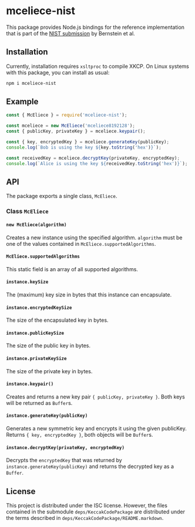 # mceliece-nist

This package provides Node.js bindings for the reference implementation that is
part of the [NIST submission](https://classic.mceliece.org/nist.html) by
Bernstein et al.

## Installation

Currently, installation requires `xsltproc` to compile XKCP. On Linux systems
with this package, you can install as usual:

```sh
npm i mceliece-nist
```

## Example

```javascript
const { McEliece } = require('mceliece-nist');

const mceliece = new McEliece('mceliece8192128');
const { publicKey, privateKey } = mceliece.keypair();

const { key, encryptedKey } = mceliece.generateKey(publicKey);
console.log(`Bob is using the key ${key.toString('hex')}`);

const receivedKey = mceliece.decryptKey(privateKey, encryptedKey);
console.log(`Alice is using the key ${receivedKey.toString('hex')}`);
```

## API

The package exports a single class, `McEliece`.

### Class `McEliece`

#### `new McEliece(algorithm)`

Creates a new instance using the specified algorithm. `algorithm` must be one of
the values contained in `McEliece.supportedAlgorithms`.

#### `McEliece.supportedAlgorithms`

This static field is an array of all supported algorithms.

#### `instance.keySize`

The (maximum) key size in bytes that this instance can encapsulate.

#### `instance.encryptedKeySize`

The size of the encapsulated key in bytes.

#### `instance.publicKeySize`

The size of the public key in bytes.

#### `instance.privateKeySize`

The size of the private key in bytes.

#### `instance.keypair()`

Creates and returns a new key pair `{ publicKey, privateKey }`. Both keys will
be returned as `Buffer`s.

#### `instance.generateKey(publicKey)`

Generates a new symmetric key and encrypts it using the given publicKey. Returns
`{ key, encryptedKey }`, both objects will be `Buffer`s.

#### `instance.decryptKey(privateKey, encryptedKey)`

Decrypts the `encryptedKey` that was returned by
`instance.generateKey(publicKey)` and returns the decrypted key as a `Buffer`.

## License

This project is distributed under the ISC license. However, the files contained
in the submodule `deps/KeccakCodePackage` are distributed under the terms
described in `deps/KeccakCodePackage/README.markdown`.
